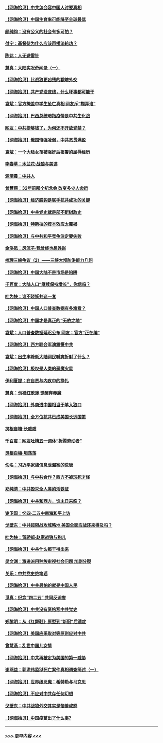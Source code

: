 #### [【网海拾贝】中共怎会容中国人讨要真相](../pages/nsc993/n12952161.md?t=05160251) 
#### [【网海拾贝】中国生育率可能降至全球最低](../pages/nsc993/n12948793.md?t=05160251) 
#### [颜纯钩：没有公义的社会有多可怕？](../pages/nsc993/n12947626.md?t=05160251) 
#### [付宁：基督徒为什么应该声援法轮功？](../pages/nsc993/n12947233.md?t=05160251) 
#### [陈达：人无避雷针](../pages/nsc993/n12947098.md?t=05160251) 
#### [慧真：大陆实况奇闻录（一）](../pages/nsc993/n12945811.md?t=05160251) 
#### [【网海拾贝】比战狼更凶残的戳瞎外交](../pages/nsc993/n12945717.md?t=05160251) 
#### [【网海拾贝】共产党没底线，什么坏事都可能干](../pages/nsc993/n12942090.md?t=05160251) 
#### [袁斌：官方掩盖中学生坠亡真相 网友斥“糊弄谁”](../pages/nsc993/n12942029.md?t=05160251) 
#### [【网海拾贝】巴西总统暗指疫情是中共生化战](../pages/nsc993/n12938999.md?t=05160251) 
#### [网友：中共捞够钱了，为何还不开放党禁？](../pages/nsc993/n12938952.md?t=05160251) 
#### [【网海拾贝】俄国恃强凌弱，中共恶贯满盈](../pages/nsc993/n12936626.md?t=05160251) 
#### [袁斌：一个大陆女孩被强奸后报警的屈辱经历](../pages/nsc993/n12936547.md?t=05160251) 
#### [李春草：木兰花·战狼与美谍](../pages/nsc993/n12935995.md?t=05160251) 
#### [源清晨：中共人](../pages/nsc993/n12935589.md?t=05160251) 
#### [曾慧燕：32年前那个纪念会 改变多少人命运](../pages/nsc993/n12934233.md?t=05160251) 
#### [【网海拾贝】经济脱钩是联手抗共成功的关键](../pages/nsc993/n12934176.md?t=05160251) 
#### [【网海拾贝】中共党史就是部不断树敌史](../pages/nsc993/n12932844.md?t=05160251) 
#### [【网海拾贝】特斯拉的模本效应太震撼](../pages/nsc993/n12925626.md?t=05160251) 
#### [【网海拾贝】与中共和平竞争注定要失败](../pages/nsc993/n12923326.md?t=05160251) 
#### [金浴凤：风流子‧我曾经也想姓赵](../pages/nsc993/n12920911.md?t=05160251) 
#### [梳理三峡争议（2）——三峡大坝防洪能力几何](../pages/nsc993/n12920173.md?t=05160251) 
#### [【网海拾贝】中国大陆不是市场是陷阱](../pages/nsc993/n12920143.md?t=05160251) 
#### [千百度：大陆人口“继续保持增长”，你信吗？](../pages/nsc993/n12918946.md?t=05160251) 
#### [吐为快：谁不晓妖共这一套](../pages/nsc993/n12918941.md?t=05160251) 
#### [【网海拾贝】中国人口普查数据有多难看？](../pages/nsc993/n12917822.md?t=05160251) 
#### [【网海拾贝】中国才是真正的“无依之地”](../pages/nsc993/n12915845.md?t=05160251) 
#### [袁斌：人口普查数据延迟公布 网友：官方“正在编”](../pages/nsc993/n12915748.md?t=05160251) 
#### [【网海拾贝】西方联合军演震慑中共](../pages/nsc993/n12913466.md?t=05160251) 
#### [袁斌：出生率降低大陆网民喊爽折射了什么？](../pages/nsc993/n12913365.md?t=05160251) 
#### [【网海拾贝】极权是人类的恶魔灾星](../pages/nsc993/n12910697.md?t=05160251) 
#### [伊利夏提：在自责与内疚中的挣扎](../pages/nsc993/n12910493.md?t=05160251) 
#### [慧真：勿被红歌迷 觉醒弃赤魔](../pages/nsc993/n12910485.md?t=05160251) 
#### [【网海拾贝】外商进中国相当于羊入狼口](../pages/nsc993/n12908274.md?t=05160251) 
#### [【网海拾贝】全方位抗共已成美国长远国策](../pages/nsc993/n12906878.md?t=05160251) 
#### [灵根自植‧长戚戚](../pages/nsc993/n12905585.md?t=05160251) 
#### [千百度：网友吐槽五一调休“折腾劳动者”](../pages/nsc993/n12905934.md?t=05160251) 
#### [灵根自植‧坦荡荡](../pages/nsc993/n12905562.md?t=05160251) 
#### [佚名：习近平家族信息泄漏案的荒唐](../pages/nsc993/n12904705.md?t=05160251) 
#### [【网海拾贝】与中共合作？西方不被玩死才怪](../pages/nsc993/n12903873.md?t=05160251) 
#### [郑纯清：中共毁灭全人类的活铁证](../pages/nsc993/n12903785.md?t=05160251) 
#### [【网海拾贝】中共和西方，谁末日来临？](../pages/nsc993/n12903482.md?t=05160251) 
#### [谢卫国：忆四‧二五中南海和平上访](../pages/nsc993/n12902192.md?t=05160251) 
#### [戈壁东：中共超限战攻城略地 美国全面应战还来得及吗？](../pages/nsc993/n12902297.md?t=05160251) 
#### [吐为快：贺骄郎‧赵家战狼与狗儿](../pages/nsc993/n12902280.md?t=05160251) 
#### [【网海拾贝】中共什么都干得出来](../pages/nsc993/n12897500.md?t=05160251) 
#### [吴文渊：激进派用种族审视社会问题 加剧分裂](../pages/nsc993/n12893881.md?t=05160251) 
#### [关乐：中共党史绝笔谣](../pages/nsc993/n12897270.md?t=05160251) 
#### [【网海拾贝】中共最怕的就是中国人民](../pages/nsc993/n12894705.md?t=05160251) 
#### [觅真：纪念“四二五” 共同反迫害](../pages/nsc993/n12894553.md?t=05160251) 
#### [【网海拾贝】中共没有资格写中共党史](../pages/nsc993/n12892231.md?t=05160251) 
#### [郑黎明：从《红舞鞋》原型到“新冠”后遗症](../pages/nsc993/n12890469.md?t=05160251) 
#### [【网海拾贝】美国应采取对等原则应对中共](../pages/nsc993/n12889176.md?t=05160251) 
#### [曾慧燕：乱世中国儿女情](../pages/nsc993/n12887931.md?t=05160251) 
#### [【网海拾贝】中共再被定为美国的第一威胁](../pages/nsc993/n12887580.md?t=05160251) 
#### [谢燕益：郭洪伟监狱死亡案件真相调查简述（一）](../pages/nsc993/n12885648.md?t=05160251) 
#### [【网海拾贝】世界级恶魔：希特勒与马克思](../pages/nsc993/n12884062.md?t=05160251) 
#### [【网海拾贝】不应对中共存任何幻想](../pages/nsc993/n12881460.md?t=05160251) 
#### [戈壁东：中共战狼外交其实是恼羞成怒](../pages/nsc993/n12880392.md?t=05160251) 
#### [【网海拾贝】中国疫苗出了什么事?](../pages/nsc993/n12879124.md?t=05160251) 

----
#### [ >>> 更早内容 <<< ](../indexes/nsc993-earlier.md)
